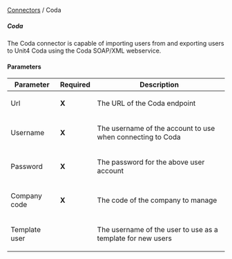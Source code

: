 <a href="javascript:void(0)" class="help-trigger"
data-helpkey="SysPage_Connector">Connectors</a> / Coda

##### Coda

The Coda connector is capable of importing users from and exporting
users to Unit4 Coda using the Coda SOAP/XML webservice.

#### Parameters

<table class="table table-bordered">
<thead class="thead-light">
<tr class="header">
<th>Parameter</th>
<th class="text-center">Required</th>
<th>Description</th>
</tr>
</thead>
<tbody>
<tr class="odd">
<td><p>Url</p></td>
<td><p><strong>X</strong></p></td>
<td><p>The URL of the Coda endpoint</p></td>
</tr>
<tr class="even">
<td><p>Username</p></td>
<td><p><strong>X</strong></p></td>
<td><p>The username of the account to use when connecting to
Coda</p></td>
</tr>
<tr class="odd">
<td><p>Password</p></td>
<td><p><strong>X</strong></p></td>
<td><p>The password for the above user account</p></td>
</tr>
<tr class="even">
<td><p>Company code</p></td>
<td><p><strong>X</strong></p></td>
<td><p>The code of the company to manage</p></td>
</tr>
<tr class="odd">
<td><p>Template user</p></td>
<td></td>
<td><p>The username of the user to use as a template for new
users</p></td>
</tr>
</tbody>
</table>
